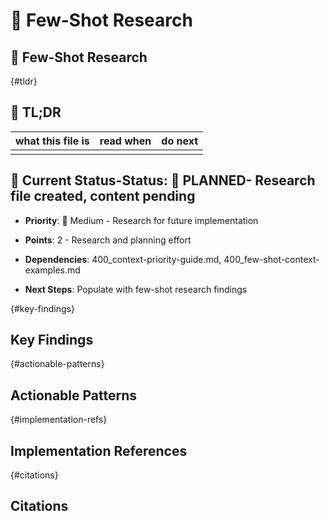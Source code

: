 <!-- CONTEXT_REFERENCE: 400_context-priority-guide.md -->
<!-- MODULE_REFERENCE: 400_few-shot-context-examples.md -->
<!-- MEMORY_CONTEXT: MEDIUM - Few-shot research and patterns -->
# 🎯 Few-Shot Research


## 🎯 Few-Shot Research

<!-- ANCHOR: tldr -->
{#tldr}

## 🔎 TL;DR

| what this file is | read when | do next |
|---|---|---|
|  |  |  |

## 🎯 **Current Status**-**Status**: 📝 **PLANNED**- Research file created, content pending

- **Priority**: 🔧 Medium - Research for future implementation

- **Points**: 2 - Research and planning effort

- **Dependencies**: 400_context-priority-guide.md, 400_few-shot-context-examples.md

- **Next Steps**: Populate with few-shot research findings

<!-- ANCHOR: key-findings -->
{#key-findings}

## Key Findings

<!-- ANCHOR: actionable-patterns -->
{#actionable-patterns}

## Actionable Patterns

<!-- ANCHOR: implementation-refs -->
{#implementation-refs}

## Implementation References

<!-- ANCHOR: citations -->
{#citations}

## Citations

